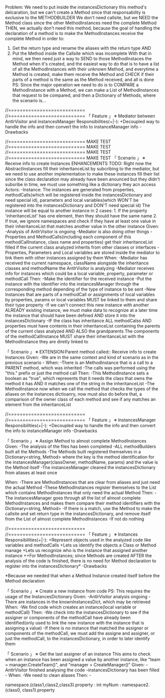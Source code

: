 Problem: We need to put inside the instancesDictionary this method's delcaration, but we can't create a Method since that responsability is exclusive to the METHODBUILDER
We don't need callsite, but we NEED the Method class since the other MethodInstances need the complete Method
THEN, we actually don't need this method, because the goal of handling the declaration of a method is to make the MethodInstances receive the complete Method in order to:
1. Get the return type and rename the aliases with the return type AND
2. Put the Method inside the Callsite which was incomplete
With that in mind, we then need just a way to SEND to those MethodInstaces the Method when it's created, and the easiest way to do that is to have a list of all the MethodInstances with their unknown Method, and everytime a Method is created, make them receive the Method and CHECK if their parts of a method is the same as the Method received, and all is done
PS: Since the major operation we need to do is to COMPARE a MethodInstance with a Method, we can make a List of MethodInstances that request to be compared, and then a Dictionary of Methods, where the scenario is...




//===========================  
//===========================  「 Feature 」     ※ Mediator between AntlrVisitor and instancesManager
        Responsibilities(+|-):
+Decoupled way to handle the info and then convert the info to instanceManager info
-Drawbacks

//===========================  MAKE TEST
//===========================  MAKE TEST
//===========================  MAKE TEST
//===========================  MAKE TEST
「 Scenario 」     ※ Receive info to create Instances
ENHANCEMENTS TODO: Right now the AbstractInstances fill their inheritanceList by subcribing to the mediator, but we need to use another implementation to make these instances fill their list since the class declaration may already have been anounced but they didn't subsribe in time, we must use something like a dictionary they acn access
Actors:
  -Instance:
    The instances are generated from properties, methodCalls(which will be registered inside the instancesDictionary and need special id), parameters and local variables(which WON'T be registered into the instancesDictionary and DON'T need special id)
    The instance will be equal to another instance in 2 cases:
    1. If the property 'inheritanceList' has one element, then they should have the same name
    2. If true, we ignore namespaces and check if they have at least one value in their inheritanceList that matches another value in the other instance
Given:
        -Analysis of AntlrVisitor is ongoing
        -Mediator is also doing other things
        -Properties and MethodCalls(including each component of this methodCallInstance, class name and properties) get their inheritanceList filled if the current class analyzed inherits from other classes or interfaces
        -Properties, Parameters and Local variables are stored inside the mediator to link them with other instances assigned by them
When:
        -Mediator has received the current namespace, className alongside the inheritance classes and methodName the AntlrVisitor is analyzing
        -Mediator receives info for instances which could be a local variable, property, parameter or methodCall
Then:
        -Make the identifier for the received instance
        -Put the instance with the identifier into the instancesManager through the corresponding method depending of the type of instance to be sent
        -New Instances that are parts of a methodCall or assignments of local variables by properties, params or local variables MUST be linked to them and share their type property
          -If we can't connect this new instance with another ALREADY existing instance, we must make data to recognize at a later time the instance that should have been defined AND store it into the instancesDictionary
        -IF the class has inheritance
         ALL methodCalss AND properties must have contents in their inheritanceList containing the parents of the current class analyzed AND ALSO the grandparents
         The components of the methodCallInstance MUST share their inheritanceList with the MethodInstance they are diretly linked to


「 Scenario 」     ※ EXTENSION:Parent method called:: Receive info to create Instances
Given:
        -We are in the same context and kind of scenario as in the previous scenario
        -
When:
        -There is an MethodInstance that is a call to a PARENT method, which was inherited
        -The calls was performed using the "this." prefix or just the method call 
Then:
        -This MethodInstance sets a boolean as "true", which represents that it needs the class that owns the method it has AND it matches one of the string in the inheritanceList
        -The MethodInstance now when we call the method that checks the types of the aliases on the instances dictioanry, now must also do before that, a comparison of the owner class of each method and see if any matches an element from the inheritanceList




//===========================  
//===========================  「 Feature 」     ※ InstancesManager
        Responsibilities(+|-):
+Decoupled way to handle the info and then convert the info to instanceManager info
-Drawbacks


「 Scenario 」     ※ Assign Method to almost complete MethodInstances
Given:
        -The analysis of the files has been completed
        -ALL methodBuilders built all the Methods
        -The Methods built registered themselves in a Dictionary<string, Method> where the key is the method identification for the instancesManager(classOwner, methodName, params) and the value is the Method itself
        -The instancesManager cleaned the instancesDictionary from aliases at least once

When:
        -There are MethodInstances that are clear from aliases and just need the actual Method
        -These MethodInstances register themselves to the List which contains MethodInstances that only need the actual Method
Then:
        -The instancesManager goes through all the list of almost complete MethodInstances and makes them compare their method identifiers with the Dictionary<string, Method>
        -If there is a match, use the Method to make the callsite and set return type in the instancesDictionary, and remove itself from the List of almost complete MethodInstances
        -If not do nothing 



//===========================  
//===========================  「 Feature 」     ※ Instances
        Responsibilities(+|-):
+Represent objects used in the analyzed code like variables and methodCalls
+Lets us identify the objects a Class or Method manage
+Lets us recognize who is the instance that assigned another instance
++For MethodInstances; since Methods are created AFTER the analysis of the code is finished, there is no need for Method declaration to register into the instancesDictionary*
-Drawbacks

*Because we needed that when a Method Instance created itself before the Method declaration

「 Scenario 」     ※ Create a new instance from code
PS: This requires the usage of the InstancesDictionary
Given:
        -AntlrVisitor analysis ongoing
        -There are instances in the knownInstancesDict, which may be retrieved
When:
        -We find code which creates an instance(local variable or methodCall)
Then:
        -We check into the instancesDictionary to see if the assigner or components of the methodCall have already been 
        identified(only used to link the new instance with the instance that is assigning a value)
        -If there is no instance that matched the assigner or components of the methodCall, we must add the assigne and assigner, or just the methodCall, to the instancesDictionary, in order to later identify them


「 Scenario 」     ※ Get the last assigner of an instance
This aims to check when an instance has been assigned a value by another instance, like "team = manager.CreateTeam()", and "manager = CreateManager()"
Given:
        -AntlrVisitor finished analysing the code
        -instancesDictionary has been filled
        -
When:
        -We need to clean aliases
Then:
        -



namespace.(class1,class2,class3).property : int
myNum : namespace2.(class0, class1).property
